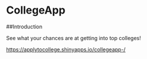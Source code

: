 # CollegeApp

##Introduction

See what your chances are at getting into top colleges! 



https://applytocollege.shinyapps.io/collegeapp-/
